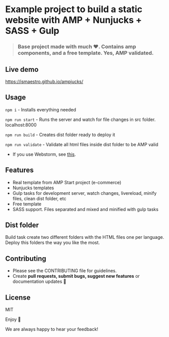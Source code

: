 # Example project to build a static website with AMP + Nunjucks + SASS + Gulp

> ### Base project made with much  :heart:. Contains amp components, and a free template. Yes, AMP validated.

## Live demo

https://ismaestro.github.io/ampjucks/

## Usage

`npm i` - Installs everything needed

`npm run start` - Runs the server and watch for file changes in src folder. localhost:8000

`npm run build` - Creates dist folder ready to deploy it

`npm run validate` - Validate all html files inside dist folder to be AMP valid

* If you use Webstorm, see [this](https://github.com/mozilla/nunjucks/issues/472).

## Features
* Real template from AMP Start project (e-commerce)
* Nunjucks templates
* Gulp tasks for development server, watch changes, livereload, minify files, clean dist folder, etc
* Free template
* SASS support. Files separated and mixed and minified with gulp tasks

## Dist folder

Build task create two different folders with the HTML files one per language. Deploy this folders the way you like the most.

## Contributing
- Please see the CONTRIBUTING file for guidelines.
- Create **pull requests, submit bugs, suggest new features** or documentation updates :wrench:

## License

MIT

Enjoy :metal:

We are always happy to hear your feedback!

